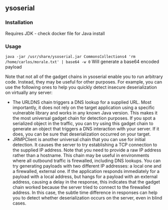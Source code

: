 ## ysoserial

### Installation
Requires JDK - check docker file for Java install

### Usage
`java -jar /usr/share/ysoserial.jar CommonsCollections4 'rm /home/carlos/morale.txt' | base64 -w 0`
Will generate a base64 encoded payload

 Note that not all of the gadget chains in ysoserial enable you to run arbitrary code. Instead, they may be useful for other purposes. For example, you can use the following ones to help you quickly detect insecure deserialization on virtually any server:

* The URLDNS chain triggers a DNS lookup for a supplied URL. Most importantly, it does not rely on the target application using a specific vulnerable library and works in any known Java version. This makes it the most universal gadget chain for detection purposes. If you spot a serialized object in the traffic, you can try using this gadget chain to generate an object that triggers a DNS interaction with your server. If it does, you can be sure that deserialization occurred on your target.
* JRMPClient is another universal chain that you can use for initial detection. It causes the server to try establishing a TCP connection to the supplied IP address. Note that you need to provide a raw IP address rather than a hostname. This chain may be useful in environments where all outbound traffic is firewalled, including DNS lookups. You can try generating payloads with two different IP addresses: a local one and a firewalled, external one. If the application responds immediately for a payload with a local address, but hangs for a payload with an external address, causing a delay in the response, this indicates that the gadget chain worked because the server tried to connect to the firewalled address. In this case, the subtle time difference in responses can help you to detect whether deserialization occurs on the server, even in blind cases.
